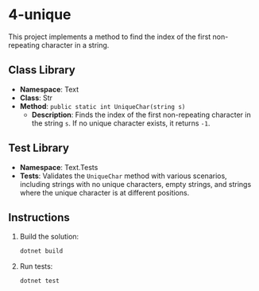 # 4-unique

This project implements a method to find the index of the first non-repeating character in a string.

## Class Library

- **Namespace**: Text
- **Class**: Str
- **Method**: `public static int UniqueChar(string s)`
  - **Description**: Finds the index of the first non-repeating character in the string `s`. If no unique character exists, it returns `-1`.

## Test Library

- **Namespace**: Text.Tests
- **Tests**: Validates the `UniqueChar` method with various scenarios, including strings with no unique characters, empty strings, and strings where the unique character is at different positions.

## Instructions

1. Build the solution:
   ```bash
   dotnet build
   ```

2. Run tests:
   ```bash
   dotnet test
   ```
